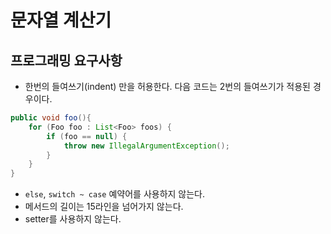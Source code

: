 # 문자열 계산기

## 프로그래밍 요구사항

- 한번의 들여쓰기(indent) 만을 허용한다. 다음 코드는 2번의 들여쓰기가 적용된 경우이다.  
```java
public void foo(){
    for (Foo foo : List<Foo> foos) {
        if (foo == null) {
            throw new IllegalArgumentException();
        }
    }
}    
```
- `else`, `switch ~ case` 예약어를 사용하지 않는다.
- 메서드의 길이는 15라인을 넘어가지 않는다.
- setter를 사용하지 않는다.
